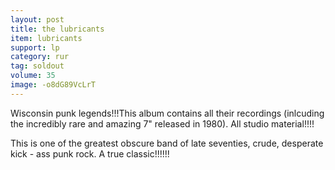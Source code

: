 ```yaml
---
layout: post
title: the lubricants
item: lubricants
support: lp
category: rur
tag: soldout
volume: 35
image: -o8dG89VcLrT
---
```


Wisconsin punk legends!!!This album contains all their recordings (inlcuding the incredibly rare and amazing 7" released in 1980). All studio material!!!!

This is one of the greatest obscure band of late seventies, crude, desperate kick - ass punk rock. A true classic!!!!!!
